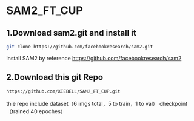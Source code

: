 # SAM2_FT_CUP

## 1.Download sam2.git and install it

```bash
git clone https://github.com/facebookresearch/sam2.git
```
install SAM2 by reference
https://github.com/facebookresearch/sam2


## 2.Download this git Repo

```bash
https://github.com/XIEBELL/SAM2_FT_CUP.git
```
thie repo include 
dataset（6 imgs total，5 to train，1 to val）
checkpoint（trained 40 epoches）

